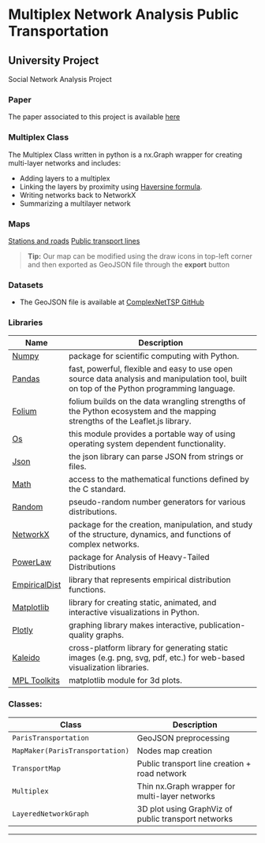 # Multiplex Network Analysis Public Transportation
## University Project
Social Network Analysis Project

### Paper
The paper associated to this project is available [here](https://en.wikipedia.org/wiki/Haversine_formula)

### Multiplex Class
The Multiplex Class written in python is a nx.Graph wrapper for creating multi-layer networks and includes:
* Adding layers to a multiplex
* Linking the layers by proximity using [Haversine formula](https://en.wikipedia.org/wiki/Haversine_formula).
* Writing networks back to NetworkX
* Summarizing a multilayer network

### Maps
[Stations and roads](https://matteofasulo.github.io/Paris-Euler/france.html)
[Public transport lines](https://matteofasulo.github.io/Paris-Euler/france_transport.html)
> **Tip:** Our map can be modified using the draw icons in top-left corner and then exported as GeoJSON file through the **export** button

### Datasets
- The GeoJSON file is available at [ComplexNetTSP GitHub](https://github.com/ComplexNetTSP/MultilayerParis)


### Libraries

| Name | Description |
| ------------- | ------------------------------ |
| [Numpy] | package for scientific computing with Python.
| [Pandas]| fast, powerful, flexible and easy to use open source data analysis and manipulation tool, built on top of the Python programming language.
| [Folium]| folium builds on the data wrangling strengths of the Python ecosystem and the mapping strengths of the Leaflet.js library.
| [Os]| this module provides a portable way of using operating system dependent functionality.
| [Json]| the json library can parse JSON from strings or files.
| [Math]| access to the mathematical functions defined by the C standard.
| [Random]| pseudo-random number generators for various distributions.
| [NetworkX]| package for the creation, manipulation, and study of the structure, dynamics, and functions of complex networks.
| [PowerLaw]| package for Analysis of Heavy-Tailed Distributions
| [EmpiricalDist]| library that represents empirical distribution functions.
| [Matplotlib]| library for creating static, animated, and interactive visualizations in Python.
| [Plotly]| graphing library makes interactive, publication-quality graphs.
| [Kaleido]| cross-platform library for generating static images (e.g. png, svg, pdf, etc.) for web-based visualization libraries.
| [MPL Toolkits]| matplotlib module for 3d plots.


### Classes:                
         
| Class                   | Description                    |
| -------------------------- | ------------------------------ |
| `ParisTransportation`                       |GeoJSON preprocessing|
| `MapMaker(ParisTransportation)`              |Nodes map creation|
| `TransportMap`              |Public transport line creation + road network|
| `Multiplex`             |Thin nx.Graph wrapper for multi-layer networks|
| `LayeredNetworkGraph`             |3D plot using GraphViz of public transport networks|
----

[os]: <https://docs.python.org/3/library/os.html>
[json]: <https://docs.python.org/3/library/json.html>
[Numpy]: <https://numpy.org/install/>
[Pandas]: <https://pandas.pydata.org/>
[Folium]: <https://python-visualization.github.io/folium/>
[Math]: <https://docs.python.org/3/library/math.html>
[Random]: <https://docs.python.org/3/library/random.html>
[NetworkX]: <https://networkx.org/>
[PowerLaw]: <https://pypi.org/project/powerlaw/>
[EmpiricalDist]: <https://pypi.org/project/empiricaldist/>
[Matplotlib]: <https://matplotlib.org/>
[Plotly]: <https://plotly.com/python/>
[Kaleido]: <https://pypi.org/project/kaleido/>
[MPL Toolkits]: <https://matplotlib.org/stable/tutorials/toolkits/mplot3d.html>
